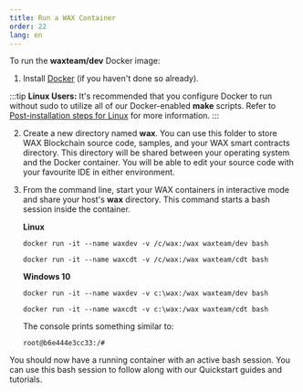 ```yaml
---
title: Run a WAX Container
order: 22
lang: en
---
```


To run the **waxteam/dev** Docker image:

1. Install <a href="https://www.docker.com/get-started" target="_blank">Docker</a> (if you haven't done so already). 

:::tip
<strong>Linux Users:</strong> It's recommended that you configure Docker to run without sudo to utilize all of our Docker-enabled <strong>make</strong> scripts. Refer to <a href="https://docs.docker.com/install/linux/linux-postinstall/" target="_blank">Post-installation steps for Linux</a> for more information.
:::

2. Create a new directory named **wax**. You can use this folder to store WAX Blockchain source code, samples, and your WAX smart contracts directory. This directory will be shared between your operating system and the Docker container. You will be able to edit your source code with your favourite IDE in either environment.

3. From the command line, start your WAX containers in interactive mode and share your host's **wax** directory. This command starts a bash session inside the container.

    **Linux**

    ```shell
    docker run -it --name waxdev -v /c/wax:/wax waxteam/dev bash
    ```

    ```shell
    docker run -it --name waxcdt -v /c/wax:/wax waxteam/cdt bash
    ```

    **Windows 10**

    ```shell
    docker run -it --name waxdev -v c:\wax:/wax waxteam/dev bash
    ```

    ```shell
    docker run -it --name waxcdt -v c:\wax:/wax waxteam/cdt bash
    ```

    The console prints something similar to:

    ```shell
    root@b6e444e3cc33:/#
    ```

You should now have a running container with an active bash session. You can use this bash session to follow along with our Quickstart guides and tutorials.




